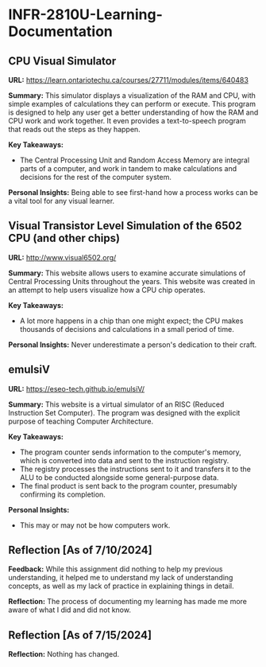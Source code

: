 # INFR-2810U-Learning-Documentation

## CPU Visual Simulator
**URL:** https://learn.ontariotechu.ca/courses/27711/modules/items/640483 

**Summary:** This simulator displays a visualization of the RAM and CPU, with simple examples of calculations they can perform or execute. This program is designed to help any user get a better understanding of how the RAM and CPU work and work together. It even provides a text-to-speech program that reads out the steps as they happen.

**Key Takeaways:**
- The Central Processing Unit and Random Access Memory are integral parts of a computer, and work in tandem to make calculations and decisions for the rest of the computer system.

**Personal Insights:** Being able to see first-hand how a process works can be a vital tool for any visual learner.

## Visual Transistor Level Simulation of the 6502 CPU (and other chips)
**URL:** http://www.visual6502.org/

**Summary:** This website allows users to examine accurate simulations of Central Processing Units throughout the years. This website was created in an attempt to help users visualize how a CPU chip operates.

**Key Takeaways:**
- A lot more happens in a chip than one might expect; the CPU makes thousands of decisions and calculations in a small period of time.

**Personal Insights:** Never underestimate a person's dedication to their craft.

## emulsiV
**URL:** https://eseo-tech.github.io/emulsiV/

**Summary:** This website is a virtual simulator of an RISC (Reduced Instruction Set Computer). The program was designed with the explicit purpose of teaching Computer Architecture.

**Key Takeaways:**
- The program counter sends information to the computer's memory, which is converted into data and sent to the instruction registry.
- The registry processes the instructions sent to it and transfers it to the ALU to be conducted alongside some general-purpose data.
- The final product is sent back to the program counter, presumably confirming its completion.

**Personal Insights:**
- This may or may not be how computers work.

## Reflection [As of 7/10/2024]
**Feedback:** While this assignment did nothing to help my previous understanding, it helped me to understand my lack of understanding concepts, as well as my lack of practice in explaining things in detail.

**Reflection:** The process of documenting my learning has made me more aware of what I did and did not know.

## Reflection [As of 7/15/2024]
**Reflection:** Nothing has changed.
